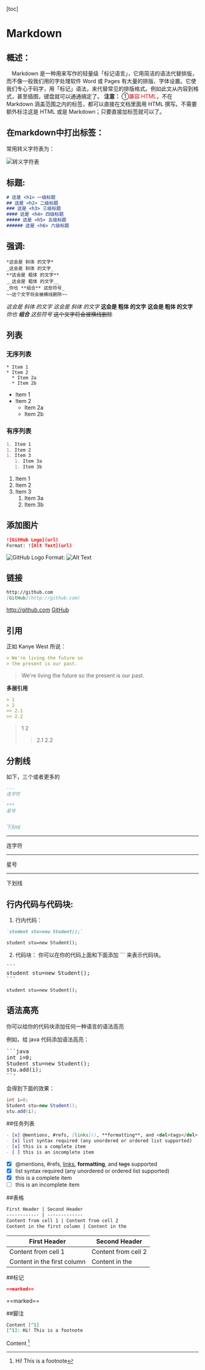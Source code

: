[toc]
# Markdown
## 概述：
&emsp;Markdown 是一种用来写作的轻量级「标记语言」，它用简洁的语法代替排版，而不像一般我们用的字处理软件 Word 或 Pages 有大量的排版、字体设置。它使我们专心于码字，用「标记」语法，来代替常见的排版格式。例如此文从内容到格式，甚至插图，键盘就可以通通搞定了。
**注意：**
①<font color="red">兼容 HTML</font>，不在 Markdown 涵盖范围之内的标签，都可以直接在文档里面用 HTML 撰写。不需要额外标注这是 HTML 或是 Markdown；只要直接加标签就可以了。

## 在markdown中打出标签：
常用转义字符表为：

![转义字符表](../img/markdown_img/markdown_1.png)


## 标题:
```markdown
# 这是 <h1> 一级标题
## 这是 <h2> 二级标题
### 这是 <h3> 三级标题
#### 这是 <h4> 四级标题
##### 这是 <h5> 五级标题
###### 这是 <h6> 六级标题
```
## 强调:
```marldown
*这会是 斜体 的文字*
_这会是 斜体 的文字_
**这会是 粗体 的文字**
__这会是 粗体 的文字__
_你也 **组合** 这些符号_
~~这个文字将会被横线删除~~
```
*这会是 斜体 的文字*
_这会是 斜体 的文字_
**这会是 粗体 的文字**
__这会是 粗体 的文字__
_你也 **组合** 这些符号_
~~这个文字将会被横线删除~~

## 列表

### 无序列表
```markdowm
* Item 1
* Item 2
  * Item 2a
  * Item 2b
```
* Item 1
* Item 2
  * Item 2a
  * Item 2b

### 有序列表
```markdown
1. Item 1
1. Item 2
1. Item 3
   1. Item 3a
   1. Item 3b
```
1. Item 1
1. Item 2
1. Item 3
   1. Item 3a
   1. Item 3b

## 添加图片
```markdown
![GitHub Logo](url)
Format: ![Alt Text](url)
```
![GitHub Logo](/images/logo.png)
Format: ![Alt Text](url)

## 链接
```markdown
http://github.com
[GitHub](http://github.com)
```
http://github.com
[GitHub](http://github.com)

## 引用
正如 Kanye West 所说：
```markdown
> We're living the future so
> the present is our past.
```
> We're living the future so
> the present is our past.

**多层引用**

```markdown
> 1
> 2
>> 2.1
>> 2.2
```

> 1
> 2
>> 2.1
>> 2.2



## 分割线
如下，三个或者更多的
```markdown
---
连字符

***
星号

___
下划线
```
---
连字符
***
星号
___
下划线

## 行内代码与代码块:
1. 行内代码：
```markdown
`student stu=new Student();`
```
`student stu=new Student();`

2. 代码块：
你可以在你的代码上面和下面添加 ``` 来表示代码块。
<pre>
```
student stu=new Student();
```
</pre>
```student stu=new Student();```


## 语法高亮

你可以给你的代码块添加任何一种语言的语法高亮

例如，给 java 代码添加语法高亮：
<pre>
```java
int i=0;
Student stu=new Student();
stu.add(i);
``' 
</pre>

会得到下面的效果：

```java
int i=0;
Student stu=new Student();
stu.add(i);
```

##任务列表
```markdown
- [x] @mentions, #refs, [links](), **formatting**, and <del>tags</del> supported
- [x] list syntax required (any unordered or ordered list supported)
- [x] this is a complete item
- [ ] this is an incomplete item
```

- [x] @mentions, #refs, [links](), **formatting**, and <del>tags</del> supported
- [x] list syntax required (any unordered or ordered list supported)
- [x] this is a complete item
- [ ] this is an incomplete item

##表格
```markdown
First Header | Second Header
------------ | -------------
Content from cell 1 | Content from cell 2
Content in the first column | Content in the 
```

First Header | Second Header
------------ | -------------
Content from cell 1 | Content from cell 2
Content in the first column | Content in the 

##标记
```markdown
==marked==
```
==marked==

##脚注
```markdown
Content [^1]
[^1]: Hi! This is a footnote
```
Content [^1]
[^1]: Hi! This is a footnote